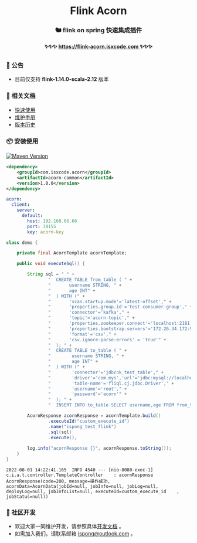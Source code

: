 <h1 align="center">
    Flink Acorn
</h1>

<h3 align="center">
    🐿️ flink on spring 快速集成插件
</h3>

<h4 align="center">
    ✨✨✨ <a href="https://flink-acorn.isxcode.com" > 
         https://flink-acorn.isxcode.com
    </a> ✨✨✨
</h4>

<h2></h2>

### 📢 公告

- 目前仅支持 **flink-1.14.0-scala-2.12** 版本

### 📒 相关文档

- [快速使用](https://flink-acorn.isxcode.com/#/zh-cn/start/快速使用)
- [维护手册](https://flink-acorn.isxcode.com/#/zh-cn/start/contributing)
- [版本历史](https://flink-acorn.isxcode.com/#/zh-cn/start/changelog)

### 📦 安装使用

[![Maven Version](https://img.shields.io/maven-central/v/com.isxcode.acorn/acorn-common)](https://search.maven.org/artifact/com.isxcode.acorn/acorn-common)

```xml
<dependency>
    <groupId>com.isxcode.acorn</groupId>
    <artifactId>acorn-common</artifactId>
    <version>1.0.0</version>
</dependency>
```

```yml
acorn:
  client:
    server:
      default:
        host: 192.168.66.66
        port: 30155
        key: acorn-key
```

```java
class demo {

    private final AcornTemplate acornTemplate;

    public void executeSql() {

        String sql = " " +
                "  CREATE TABLE from_table ( " +
                "       username STRING, " +
                "       age INT" +
                "  ) WITH (" +
                "       'scan.startup.mode'='latest-offset'," +
                "       'properties.group.id'='test-consumer-group'," +
                "       'connector'='kafka'," +
                "       'topic'='acorn-topic'," +
                "       'properties.zookeeper.connect'='localhost:2181'," +
                "       'properties.bootstrap.servers'='172.26.34.172:9092'," +
                "       'format'='csv'," +
                "       'csv.ignore-parse-errors' = 'true'" +
                "  ); " +
                "  CREATE TABLE to_table ( " +
                "        username STRING, " +
                "        age INT" +
                "  ) WITH (" +
                "        'connector'='jdbcnk_test_table'," +
                "        'driver'='com.mys','url'='jdbc:mysql://localhost:30102/acorn'," +
                "        'table-name'='fliql.cj.jdbc.Driver'," +
                "        'username'='root'," +
                "        'password'='acorn'" +
                "  ); " +
                "  INSERT INTO to_table SELECT username,age FROM from_table WHERE age >19;";

        AcornResponse acornResponse = acornTemplate.build()
                .executeId("custom_execute_id")
                .name("ispong_test_flink")
                .sql(sql)
                .execute();
        
        log.info("acornResponse {}", acornResponse.toString());
    }
}
```

```log
2022-08-01 14:22:41.165  INFO 4540 --- [nio-8080-exec-1] c.i.a.t.controller.TemplateController    : acornResponse AcornResponse(code=200, message=操作成功, acornData=AcornData(jobId=null, jobInfo=null, jobLog=null, deployLog=null, jobInfoList=null, executeId=custom_execute_id    , jobStatus=null))
```

### 👏 社区开发

- 欢迎大家一同维护开发，请参照具体[开发文档](https://flink-acorn.isxcode.com/#/zh-cn/contributing.md) 。
- 如需加入我们，请联系邮箱 ispong@outlook.com 。
